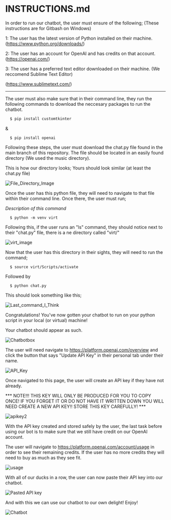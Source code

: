 # INSTRUCTIONS.md


In order to run our chatbot, the user must ensure of the following; (These instructions are for Gitbash on Windows)

1: The user has the latest version of Python installed on their machine. (https://www.python.org/downloads/)

2: The user has an account for OpenAI and has credits on that account. (https://openai.com/)

3: The user has a preferred text editor downloaded on their machine. (We reccomend Sublime Text Editor)

 (https://www.sublimetext.com/)


---------------------------------------------------------------------------------------------------------------------------------------------------------------------------------------------------------------------------



The user must also make sure that in their command line, they run the following commands to download the neccesary packages to run the chatbot.

  ```bash
    $ pip install customtkinter
  ```
& 

  ```
    $ pip install openai
  ```

Following these steps, the user must download the chat.py file found in the main branch of this repository. The file should be located in an easily found directory (We used the music directory). 

This is how our directory looks; Yours should look similar (at least the chat.py file)

![File_Directory_Image](https://github.com/adamrichardfranklin/BOOTCON_Custom_AI/assets/133983501/184b7019-1758-478e-8cdd-0d42ae582981)


Once the user has this python file, they will need to navigate to that file within their command line. Once there, the user must run; 

*Description of this command*

  ```
    $ python -m venv virt
  ```
Following this, if the user runs an "ls" command, they should notice next to their "chat.py" file, there is a ne directory called "virt/"

![virt_image](https://github.com/adamrichardfranklin/BOOTCON_Custom_AI/assets/133983501/e53d47a7-dfae-48f4-92f8-061d180bd1f3)

Now that the user has this directory in their sights, they will need to run the command;

  ```
    $ source virt/Scripts/activate
  ```
Followed by

  ```
    $ python chat.py
  ```
  
This should look something like this;

![Last_command_I_Think](https://github.com/adamrichardfranklin/BOOTCON_Custom_AI/assets/133983501/aab6eedd-c63c-47b2-a97a-cf09e5baa5bd)

Congratulations! You've now gotten your chatbot to run on your python script in your local (or virtual) machine!

Your chatbot should appear as such.

![Chatbotbox](https://github.com/adamrichardfranklin/BOOTCON_Custom_AI/assets/133983501/f0f23dbd-9a5b-4a8a-a14c-189069b4646b)

The user will need navigate to https://platform.openai.com/overview and click the button that says "Update API Key" in their personal tab under their name.

![API_Key](https://github.com/adamrichardfranklin/BOOTCON_Custom_AI/assets/133983501/b647bd21-45f3-4f6b-8a3a-ff44f3d6a8e5)

Once navigated to this page, the user will create an API key if they have not already.

*** NOTE!!! THIS KEY WILL ONLY BE PRODUCED FOR YOU TO COPY ONCE! IF YOU FORGET IT OR DO NOT HAVE IT WRITTEN DOWN YOU WILL NEED CREATE A NEW API KEY!! STORE THIS KEY CAREFULLY! ***

![apikey2](https://github.com/adamrichardfranklin/BOOTCON_Custom_AI/assets/133983501/c5ed6caf-9187-498c-99c3-8d2a73dbbc4b)

With the API key created and stored safely by the user, the last task before using our bot is to make sure that we still have credit on our OpenAI account. 

The user will navigate to https://platform.openai.com/account/usage in order to see their remaining credits. If the user has no more credits they will need to buy as much as they see fit.

![usage](https://github.com/adamrichardfranklin/BOOTCON_Custom_AI/assets/133983501/ad8a0d57-8004-4f61-909f-41fefb3e1874)

With all of our ducks in a row, the user can now paste their API key into our chatbot. 

![Pasted API key](https://github.com/adamrichardfranklin/BOOTCON_Custom_AI/assets/133983501/22d3cb78-d1ab-4290-92a3-674d3fec9ada)

And with this we can use our chatbot to our own delight! Enjoy!

![Chatbot](https://github.com/adamrichardfranklin/BOOTCON_Custom_AI/assets/133983501/644f8c40-4931-4b44-9af3-657beb066d74)








